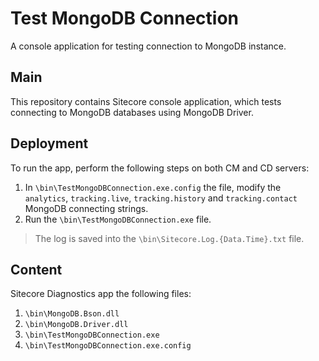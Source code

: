 # Test MongoDB Connection
A console application for testing connection to MongoDB instance.

## Main

This repository contains Sitecore console application, which tests connecting to MongoDB databases using MongoDB Driver.

## Deployment

To run the app, perform the following steps on both CM and CD servers:

1. In `\bin\TestMongoDBConnection.exe.config` the file, modify the `analytics`, `tracking.live`, `tracking.history` and `tracking.contact` MongoDB connecting strings.
2. Run the `\bin\TestMongoDBConnection.exe` file.

> The log is saved into the `\bin\Sitecore.Log.{Data.Time}.txt` file.

## Content 

Sitecore Diagnostics app the following files:

1. `\bin\MongoDB.Bson.dll`
2. `\bin\MongoDB.Driver.dll`
3. `\bin\TestMongoDBConnection.exe`
4. `\bin\TestMongoDBConnection.exe.config`